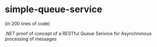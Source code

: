 simple-queue-service
====================
(in 200 lines of code)

.NET proof of concept of a RESTful Queue Serivice for Asynchronous processing of messages
